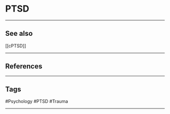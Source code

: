 # PTSD





---
## See also

[[cPTSD]]

---
## References

---
## Tags

#Psychology #PTSD #Trauma 

---

